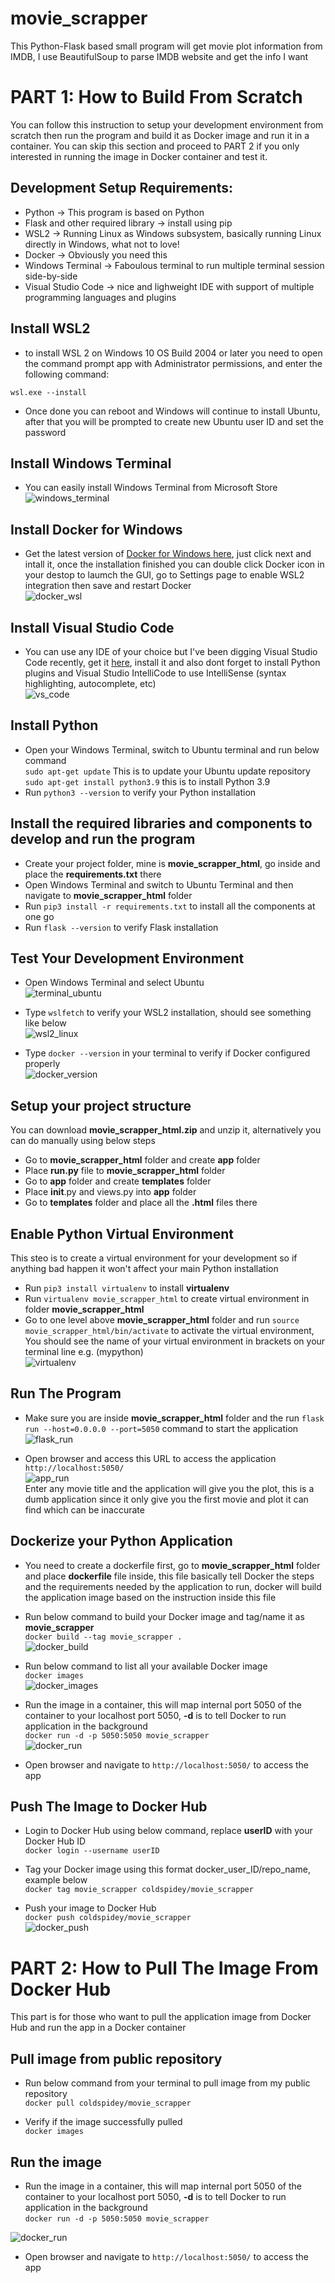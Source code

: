 # movie_scrapper
This Python-Flask based small program will get movie plot information from IMDB, I use BeautifulSoup to parse IMDB website and get the info I want

# **PART 1: How to Build From Scratch**
You can follow this instruction to setup your development environment from scratch then run the program and build it as Docker image and run it in a container. You can skip this section and proceed to PART 2 if you only interested in running the image in Docker container and test it.

## Development Setup Requirements:  
- Python -> This program is based on Python  
- Flask and other required library -> install using pip  
- WSL2 -> Running Linux as Windows subsystem, basically running Linux directly in Windows, what not to love!  
- Docker -> Obviously you need this  
- Windows Terminal -> Faboulous terminal to run multiple terminal session side-by-side  
- Visual Studio Code -> nice and lighweight IDE with support of multiple programming languages and plugins

## Install WSL2
- to install WSL 2 on Windows 10 OS Build 2004 or later you need to open the command prompt app with Administrator permissions, and enter the following command:  

`wsl.exe --install`  

- Once done you can reboot and Windows will continue to install Ubuntu, after that you will be prompted to create new Ubuntu user ID and set the password

## Install Windows Terminal  
- You can easily install Windows Terminal from Microsoft Store  
![windows_terminal](https://user-images.githubusercontent.com/91014925/134155910-af473976-d139-47cc-bdee-85feea9db8e3.jpg)

## Install Docker for Windows
- Get the latest version of [Docker for Windows here](https://docs.docker.com/desktop/windows/install/), just click next and intall it, once the installation finished you can double click Docker icon in your destop to laumch the GUI, go to Settings page to enable WSL2 integration then save and restart Docker  
![docker_wsl](https://user-images.githubusercontent.com/91014925/134161226-508fc2d7-5cb6-4732-95ec-3f9bee2bdc40.jpg)

## Install Visual Studio Code
- You can use any IDE of your choice but I've been digging Visual Studio Code recently, get it [here](https://code.visualstudio.com/), install it and also dont forget to install Python plugins and Visual Studio IntelliCode to use IntelliSense (syntax highlighting, autocomplete, etc)  
![vs_code](https://user-images.githubusercontent.com/91014925/134157594-34c2b1d7-0742-4591-9bd5-29592549088b.jpg)  

## Install Python  
- Open your Windows Terminal, switch to Ubuntu terminal and run below command  
`sudo apt-get update` This is to update your Ubuntu update repository  
`sudo apt-get install python3.9` this is to install Python 3.9  
- Run `python3 --version` to verify your Python installation  

## Install the required libraries and components to develop and run the program  
- Create your project folder, mine is **movie_scrapper_html**, go inside and place the **requirements.txt** there  
- Open Windows Terminal and switch to Ubuntu Terminal and then navigate to **movie_scrapper_html** folder  
- Run `pip3 install -r requirements.txt` to install all the components at one go
- Run `flask --version` to verify Flask installation  

## Test Your Development Environment  
- Open Windows Terminal and select Ubuntu  
![terminal_ubuntu](https://user-images.githubusercontent.com/91014925/134158228-0e62d925-1f7d-4a2f-83ed-0c36f5fcf0bb.jpg)

- Type `wslfetch` to verify your WSL2 installation, should see something like below  
![wsl2_linux](https://user-images.githubusercontent.com/91014925/134159929-fb15f141-8cff-4409-913e-ba5972b66740.jpg)

- Type `docker --version` in your terminal to verify if Docker configured properly  
![docker_version](https://user-images.githubusercontent.com/91014925/134160303-fd51c2d9-0a1c-41b6-95a6-0206a58eda58.jpg)

## Setup your project structure  
You can download **movie_scrapper_html.zip** and unzip it, alternatively you can do manually using below steps
- Go to **movie_scrapper_html** folder and create **app** folder  
- Place **run.py** file to **movie_scrapper_html** folder  
- Go to **app** folder and create **templates** folder
- Place __init__.py and views.py into **app** folder  
- Go to **templates** folder and place all the **.html** files there  

## Enable Python Virtual Environment  
This steo is to create a virtual environment for your development so if anything bad happen it won't affect your main Python installation  
- Run `pip3 install virtualenv` to install **virtualenv**  
- Run `virtualenv movie_scrapper_html` to create virtual environment in folder **movie_scrapper_html**
- Go to one level above **movie_scrapper_html** folder and run `source movie_scrapper_html/bin/activate` to activate the virtual environment, You should see the name of your virtual environment in brackets on your terminal line e.g. (mypython)  
![virtualenv](https://user-images.githubusercontent.com/91014925/134171198-716dc2b9-aa42-4ba8-8106-5a1ca1bcc44f.jpg)  

## Run The Program  
- Make sure you are inside **movie_scrapper_html** folder and the run `flask run --host=0.0.0.0 --port=5050` command to start the application  
![flask_run](https://user-images.githubusercontent.com/91014925/134171924-c3be618d-01d9-4ff5-b5d7-339b2bd43b8f.jpg)  

- Open browser and access this URL to access the application  
`http://localhost:5050/`  
![app_run](https://user-images.githubusercontent.com/91014925/134184751-a1040b7a-9203-475a-aae7-abeed72024fc.jpg)  
Enter any movie title and the application will give you the plot, this is a dumb application since it only give you the first movie and plot it can find which can be inaccurate  
## Dockerize your Python Application  
- You need to create a dockerfile first, go to **movie_scrapper_html** folder and place **dockerfile** file inside, this file basically tell Docker the steps and the requirements needed by the application to run, docker will build the application image based on the instruction inside this file

- Run below command to build your Docker image and tag/name it as **movie_scrapper**  
`docker build --tag movie_scrapper .`  
![docker_build](https://user-images.githubusercontent.com/91014925/134175430-a0aec091-65a9-4a74-b4f5-dcbed80fca28.jpg)


- Run below command to list all your available Docker image  
`docker images`  
![docker_images](https://user-images.githubusercontent.com/91014925/134175586-843c3975-27ef-4006-8798-f1ae2e2d5519.jpg)


- Run the image in a container, this will map internal port 5050 of the container to your localhost port 5050, **-d** is to tell Docker to run application in the background  
`docker run -d -p 5050:5050 movie_scrapper`  
![docker_run](https://user-images.githubusercontent.com/91014925/134175761-3f625a7e-a5c3-4ea9-9606-3f7a0930f4c8.jpg)  

- Open browser and navigate to `http://localhost:5050/` to access the app  

## Push The Image to Docker Hub  
- Login to Docker Hub using below command, replace **userID** with your Docker Hub ID  
`docker login --username userID`  

- Tag your Docker image using this format docker_user_ID/repo_name, example below  
`docker tag movie_scrapper coldspidey/movie_scrapper`  

- Push your image to Docker Hub  
`docker push coldspidey/movie_scrapper`  
![docker_push](https://user-images.githubusercontent.com/91014925/134188952-fc43fa1c-b6bf-4594-a0d5-dd0d270c4b10.jpg)




# **PART 2: How to Pull The Image From Docker Hub**  
This part is for those who want to pull the application image from Docker Hub and run the app in a Docker container  

## Pull image from public repository  
- Run below command from your terminal to pull image from my public repository  
`docker pull coldspidey/movie_scrapper`  

- Verify if the image successfully pulled  
`docker images`  

## Run the image  
- Run the image in a container, this will map internal port 5050 of the container to your localhost port 5050, **-d** is to tell Docker to run application in the background  
`docker run -d -p 5050:5050 movie_scrapper`  

![docker_run](https://user-images.githubusercontent.com/91014925/134175761-3f625a7e-a5c3-4ea9-9606-3f7a0930f4c8.jpg)  

- Open browser and navigate to `http://localhost:5050/` to access the app  





